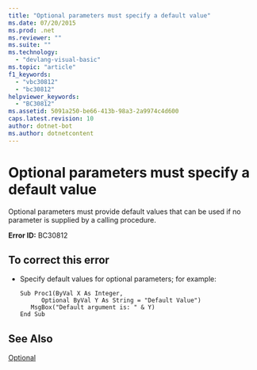 ```yaml
---
title: "Optional parameters must specify a default value"
ms.date: 07/20/2015
ms.prod: .net
ms.reviewer: ""
ms.suite: ""
ms.technology: 
  - "devlang-visual-basic"
ms.topic: "article"
f1_keywords: 
  - "vbc30812"
  - "bc30812"
helpviewer_keywords: 
  - "BC30812"
ms.assetid: 5091a250-be66-413b-98a3-2a9974c4d600
caps.latest.revision: 10
author: dotnet-bot
ms.author: dotnetcontent
---
```

# Optional parameters must specify a default value
Optional parameters must provide default values that can be used if no parameter is supplied by a calling procedure.  
  
 **Error ID:** BC30812  
  
## To correct this error  
  
-   Specify default values for optional parameters; for example:  
  
    ```  
    Sub Proc1(ByVal X As Integer,   
          Optional ByVal Y As String = "Default Value")  
       MsgBox("Default argument is: " & Y)  
    End Sub  
    ```  
  
## See Also  
 [Optional](../../../visual-basic/language-reference/modifiers/optional.md)
